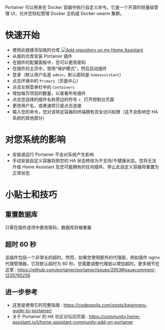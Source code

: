 Portainer 可以用来在 Docker 容器中执行自定义命令。它是一个开源的轻量级管理 UI，允许您轻松管理 Docker 主机或 Docker swarm 集群。

# 快速开始
- 使用此链接添加我的仓库
[![Add repository on my Home Assistant][repository-badge]][repository-url]
- 从我的仓库安装 Portainer 插件
- 在插件的配置面板中，您可以更改密码
- 在插件的主页中，禁用“保护模式”，然后启动插件
- 登录（默认用户名是 `admin`，默认密码是 `homeassistant`）
- 点击环境中的 `Primary`（页面中心）
- 点击左侧菜单栏中的 `Containers`
- 增加每页项目的数量，以查看所有插件
- 点击您选择的插件名称旁边的符号 `>_` 打开控制台页面
- 更改用户名，或者通常只是点击连接
- 输入您的命令，您对该特定容器的终端拥有完全访问权限（这不会影响您 HA 系统的其他部分）

# 对您系统的影响
- 安装或运行 Portainer 不会对系统产生影响
- 手动安装自定义容器将把您的 HA 状态修改为不支持/不健康状态。您将无法升级 Home Assistant 及您可能拥有的任何插件。停止此自定义容器将重置为正常状态

# 小贴士和技巧

## 重置数据库
只需在插件选项中更改密码，数据库将被重置

## 超时 60 秒
该插件包括一个非常长的超时。然而，如果您使用额外的代理层，例如插件 nginx 代理管理器，它将默认超时为 60 秒。您需要调整代理层以增加超时。更多细节在这里 : https://github.com/portainer/portainer/issues/2953#issuecomment-1235795256

## 进一步参考
- 这里是使用它的完整指南 : https://codeopolis.com/posts/beginners-guide-to-portainer/
- 关于 Portainer 的 HA 社区论坛旧页面 : https://community.home-assistant.io/t/home-assistant-community-add-on-portainer

[repository-badge]: https://img.shields.io/badge/Add%20repository%20to%20my-Home%20Assistant-41BDF5?logo=home-assistant&style=for-the-badge
[repository-url]: https://my.home-assistant.io/redirect/supervisor_add_addon_repository/?repository_url=https%3A%2F%2Fgithub.com%2Falexbelgium%2Fhassio-addons